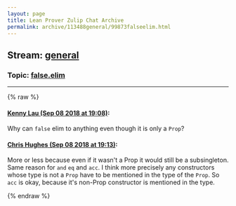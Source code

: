 ```yaml
---
layout: page
title: Lean Prover Zulip Chat Archive 
permalink: archive/113488general/99873falseelim.html
---
```


## Stream: [general](index.html)
### Topic: [false.elim](99873falseelim.html)

---


{% raw %}
#### [ Kenny Lau (Sep 08 2018 at 19:08)](https://leanprover.zulipchat.com/#narrow/stream/113488-general/topic/false.elim/near/133574791):
Why can `false` elim to anything even though it is only a `Prop`?

#### [ Chris Hughes (Sep 08 2018 at 19:13)](https://leanprover.zulipchat.com/#narrow/stream/113488-general/topic/false.elim/near/133574907):
More or less because even if it wasn't a Prop it would still be a subsingleton. Same reason for `and` `eq` and `acc`. I think more precisely any constructors whose type is not a `Prop` have to be mentioned in the type of the `Prop`. So `acc` is okay, because it's non-Prop constructor is mentioned in the type.


{% endraw %}
